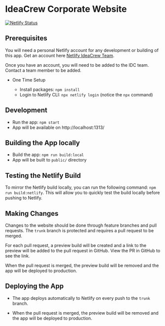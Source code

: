 # IdeaCrew Corporate Website

[![Netlify Status](https://api.netlify.com/api/v1/badges/7e81fc76-3451-4354-a2cb-cb0df0e522e8/deploy-status)](https://app.netlify.com/sites/idc-web/deploys)

## Prerequisites

You will need a personal Netlify account for any development or building of this app. Get an account here [Netlify IdeaCrew Team](https://app.netlify.com/teams/ideacrew/members).

Once you have an account, you will need to be added to the IDC team. Contact a team member to be added.

- One Time Setup

  - Install packages: `npm install`
  - Login to Netlify CLI: `npx netlify login` (notice the `npx` command)

## Development

- Run the app: `npm start`
- App will be available on http://localhost:1313/

## Building the App locally

- Build the app: `npm run build:local`
- App will be built to `public/` directory

## Testing the Netlify Build

To mirror the Netlify build locally, you can run the following command: `npm run build:netlify`. This will allow you to quickly test the build locally before pushing to Netlify.

## Making Changes

Changes to the website should be done through feature branches and pull requests. The `trunk` branch is protected and requires a pull request to be merged.

For each pull request, a preview build will be created and a link to the preview will be added to the pull request in GitHub. View the PR in GitHub to see the link.

When the pull request is merged, the preview build will be removed and the app will be deployed to production.

## Deploying the App

- The app deploys automatically to Netlify on every push to the `trunk` branch.

- When the pull request is merged, the preview build will be removed and the app will be deployed to production.
